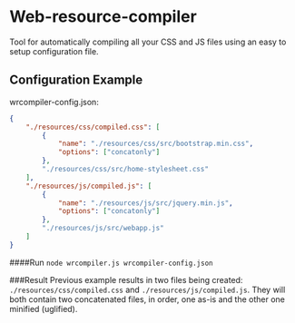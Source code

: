 Web-resource-compiler
=====================
Tool for automatically compiling all your CSS and JS files using an easy to setup configuration file.

Configuration Example
---------------------
wrcompiler-config.json:

```json
{
	"./resources/css/compiled.css": [
		{
			"name": "./resources/css/src/bootstrap.min.css",
			"options": ["concatonly"]
		},
		"./resources/css/src/home-stylesheet.css"
	],
	"./resources/js/compiled.js": [
		{
			"name": "./resources/js/src/jquery.min.js",
			"options": ["concatonly"]
		},
		"./resources/js/src/webapp.js"
	]
}
```

####Run
`node wrcompiler.js wrcompiler-config.json`

###Result
Previous example results in two files being created: `./resources/css/compiled.css` and `./resources/js/compiled.js`. They will both contain two concatenated files, in order, one as-is and the other one minified (uglified).
